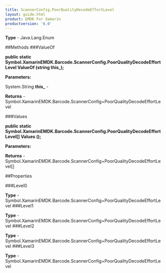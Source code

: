 ```yaml
---
title: ScannerConfig.PoorQualityDecodeEffortLevel
layout: guide.html
product: EMDK For Xamarin 
productversion: '6.0' 
---
```


    

**Type** - Java.Lang.Enum

##Methods
###ValueOf

**public static Symbol.XamarinEMDK.Barcode.ScannerConfig.PoorQualityDecodeEffortLevel ValueOf (string this_);**


        

**Parameters:**

System.String **this_**  - 
        

**Returns** - Symbol.XamarinEMDK.Barcode.ScannerConfig+PoorQualityDecodeEffortLevel

###Values

**public static Symbol.XamarinEMDK.Barcode.ScannerConfig.PoorQualityDecodeEffortLevel[] Values ();**


        

**Parameters:**

**Returns** - Symbol.XamarinEMDK.Barcode.ScannerConfig+PoorQualityDecodeEffortLevel[]

##Properties

###Level0

        

**Type** - Symbol.XamarinEMDK.Barcode.ScannerConfig+PoorQualityDecodeEffortLevel
###Level1

        

**Type** - Symbol.XamarinEMDK.Barcode.ScannerConfig+PoorQualityDecodeEffortLevel
###Level2

        

**Type** - Symbol.XamarinEMDK.Barcode.ScannerConfig+PoorQualityDecodeEffortLevel
###Level3

        

**Type** - Symbol.XamarinEMDK.Barcode.ScannerConfig+PoorQualityDecodeEffortLevel
